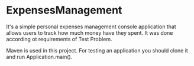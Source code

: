 # ExpensesManagement

It's a simple personal expenses management console application that allows users to track how much money have they spent. It was done according ot requirements of Test Problem. 


Maven is used in this project. For testing an application you should clone it and run Application.main().
